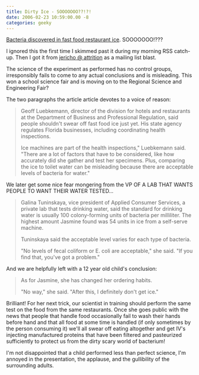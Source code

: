 ```yaml
---
title: Dirty Ice - SOOOOOOO??!?!
date: 2006-02-23 10:59:00.00 -8
categories: geeky
---
```

[Bacteria discovered in fast food restaurant ice](http://msnbc.msn.com/id/11318353/). SOOOOOOO!???

I ignored this the first time I skimmed past it during my morning RSS catch-up. Then I got it from [jericho @ attrition](http://www.attrition.org/) as a mailing list blast.

The science of the experiment as performed has no control groups, irresponsibly fails to come to any actual conclusions and is misleading. This won a school science fair and is moving on to the Regional Science and Engineering Fair?

The two paragraphs the article article devotes to a voice of reason:


> Geoff Luebkemann, director of the division for hotels and restaurants at the Department of Business and Professional Regulation, said people shouldn't swear off fast food ice just yet. His state agency regulates Florida businesses, including coordinating health inspections.
>
> Ice machines are part of the health inspections," Luebkemann said. "There are a lot of factors that have to be considered, like how accurately did she gather and test her specimens. Plus, comparing the ice to toilet water can be misleading because there are acceptable levels of bacteria for water."

We later get some nice fear mongering from the VP OF A LAB THAT WANTS PEOPLE TO WANT THEIR WATER TESTED...


> Galina Tuninskaya, vice president of Applied Consumer Services, a private lab that tests drinking water, said the standard for drinking water is usually 100 colony-forming units of bacteria per milliliter. The highest amount Jasmine found was 54 units in ice from a self-serve machine.
>
> Tuninskaya said the acceptable level varies for each type of bacteria.
>
> "No levels of fecal coliform or E. coli are acceptable," she said. "If you find that, you've got a problem."

And we are helpfully left with a 12 year old child's conclusion:


> As for Jasmine, she has changed her ordering habits.
>
> "No way," she said. "After this, I definitely don't get ice."

Brilliant! For her next trick, our scientist in training should perform the same test on the food from the same restaurants. Once she goes public with the news that people that handle food occasionally fail to wash their hands before hand and that all food at some time is handled (if only sometimes by the person consuming it) we'll all swear off eating altogether and get IV's injecting manufactured proteins that have been filtered and pasteurized sufficiently to protect us from the dirty scary world of bacterium!

I'm not disappointed that a child performed less than perfect science, I'm annoyed in the presentation, the applause, and the gullibility of the surrounding adults.
